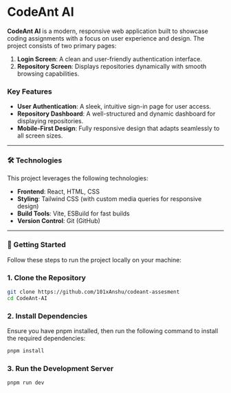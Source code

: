 # CodeAnt AI

**CodeAnt AI** is a modern, responsive web application built to showcase coding assignments with a focus on user experience and design. The project consists of two primary pages:

1. **Login Screen**: A clean and user-friendly authentication interface.
2. **Repository Screen**: Displays repositories dynamically with smooth browsing capabilities.

### Key Features

- **User Authentication**: A sleek, intuitive sign-in page for user access.
- **Repository Dashboard**: A well-structured and dynamic dashboard for displaying repositories.
- **Mobile-First Design**: Fully responsive design that adapts seamlessly to all screen sizes.

---

### 🛠️ Technologies

This project leverages the following technologies:

- **Frontend**: React, HTML, CSS
- **Styling**: Tailwind CSS (with custom media queries for responsive design)
- **Build Tools**: Vite, ESBuild for fast builds
- **Version Control**: Git (GitHub)

---

### 🚀 Getting Started

Follow these steps to run the project locally on your machine:

### 1. Clone the Repository

```bash
git clone https://github.com/101xAnshu/codeant-assesment
cd CodeAnt-AI
```

### 2. Install Dependencies

Ensure you have pnpm installed, then run the following command to install the required dependencies:

```bash
pnpm install
```

### 3. Run the Development Server

```bash
pnpm run dev
```
